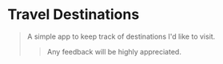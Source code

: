 # Travel Destinations

> A simple app to keep track of destinations I'd like to visit.
>> Any feedback will be highly appreciated.

